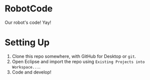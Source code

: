 # RobotCode
Our robot's code! Yay!

Setting Up
====
1. Clone this repo somewhere, with GitHub for Desktop or `git`.
5. Open Eclipse and import the repo using `Existing Projects into Workspace...`.
6. Code and develop!

